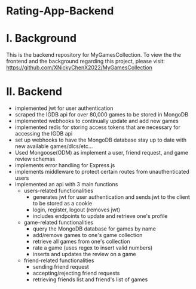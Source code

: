 ﻿# Rating-App-Backend
# I. Background
This is the backend repository for MyGamesCollection. To view the the frontend and the background regarding this project, please visit: https://github.com/XNickyChenX2022/MyGamesCollection
# II. Backend
* implemented jwt for user authentication
* scraped the IGDB api for over 80,000 games to be stored in MongoDB
* implemented webhooks to continually update and add new games
* implemented redis for storing access tokens that are necessary for accessing the IGDB api
* set up webhooks to have the MongoDB database stay up to date with new available games/dlcs/etc...
* Used Mongoose(ODM) as implement a user, friend request, and game review schemas
* implements error handling for Express.js
* implements middleware to protect certain routes from unauthenticated users
* implemented an api with 3 main functions
  * users-related functionalities
    * generates jwt for user authentication and sends jwt to the client to be stored as a cookie
    * login, register, logout (removes jwt)
    * includes endpoints to update and retrieve one's profile
  * game-related functionalities
    *  query the MongoDB database for games by name
    *  add/remove games to one's game collection
    *  retrieve all games from one's collection
    *  rate a game (uses regex to insert valid numbers)
    *  inserts and updates the review on a game 
  * friend-related functionalities
    *  sending friend request
    *  accepting/rejecting friend requests
    *  retrieving friends list and friend's list of games 
